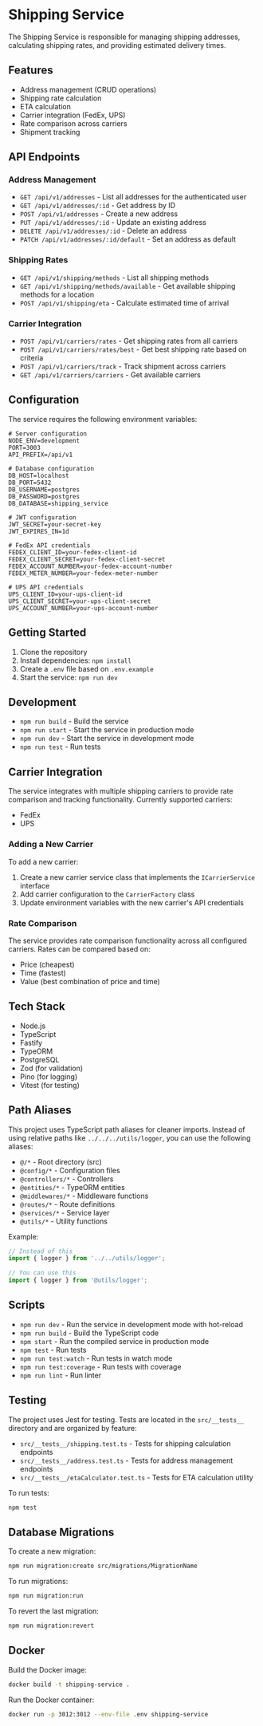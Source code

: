 # Shipping Service

The Shipping Service is responsible for managing shipping addresses, calculating shipping rates, and providing estimated delivery times.

## Features

- Address management (CRUD operations)
- Shipping rate calculation
- ETA calculation
- Carrier integration (FedEx, UPS)
- Rate comparison across carriers
- Shipment tracking

## API Endpoints

### Address Management

- `GET /api/v1/addresses` - List all addresses for the authenticated user
- `GET /api/v1/addresses/:id` - Get address by ID
- `POST /api/v1/addresses` - Create a new address
- `PUT /api/v1/addresses/:id` - Update an existing address
- `DELETE /api/v1/addresses/:id` - Delete an address
- `PATCH /api/v1/addresses/:id/default` - Set an address as default

### Shipping Rates

- `GET /api/v1/shipping/methods` - List all shipping methods
- `GET /api/v1/shipping/methods/available` - Get available shipping methods for a location
- `POST /api/v1/shipping/eta` - Calculate estimated time of arrival

### Carrier Integration

- `POST /api/v1/carriers/rates` - Get shipping rates from all carriers
- `POST /api/v1/carriers/rates/best` - Get best shipping rate based on criteria
- `POST /api/v1/carriers/track` - Track shipment across carriers
- `GET /api/v1/carriers/carriers` - Get available carriers

## Configuration

The service requires the following environment variables:

```
# Server configuration
NODE_ENV=development
PORT=3003
API_PREFIX=/api/v1

# Database configuration
DB_HOST=localhost
DB_PORT=5432
DB_USERNAME=postgres
DB_PASSWORD=postgres
DB_DATABASE=shipping_service

# JWT configuration
JWT_SECRET=your-secret-key
JWT_EXPIRES_IN=1d

# FedEx API credentials
FEDEX_CLIENT_ID=your-fedex-client-id
FEDEX_CLIENT_SECRET=your-fedex-client-secret
FEDEX_ACCOUNT_NUMBER=your-fedex-account-number
FEDEX_METER_NUMBER=your-fedex-meter-number

# UPS API credentials
UPS_CLIENT_ID=your-ups-client-id
UPS_CLIENT_SECRET=your-ups-client-secret
UPS_ACCOUNT_NUMBER=your-ups-account-number
```

## Getting Started

1. Clone the repository
2. Install dependencies: `npm install`
3. Create a `.env` file based on `.env.example`
4. Start the service: `npm run dev`

## Development

- `npm run build` - Build the service
- `npm run start` - Start the service in production mode
- `npm run dev` - Start the service in development mode
- `npm run test` - Run tests

## Carrier Integration

The service integrates with multiple shipping carriers to provide rate comparison and tracking functionality. Currently supported carriers:

- FedEx
- UPS

### Adding a New Carrier

To add a new carrier:

1. Create a new carrier service class that implements the `ICarrierService` interface
2. Add carrier configuration to the `CarrierFactory` class
3. Update environment variables with the new carrier's API credentials

### Rate Comparison

The service provides rate comparison functionality across all configured carriers. Rates can be compared based on:

- Price (cheapest)
- Time (fastest)
- Value (best combination of price and time)

## Tech Stack

- Node.js
- TypeScript
- Fastify
- TypeORM
- PostgreSQL
- Zod (for validation)
- Pino (for logging)
- Vitest (for testing)

## Path Aliases

This project uses TypeScript path aliases for cleaner imports. Instead of using relative paths like `../../../utils/logger`, you can use the following aliases:

- `@/*` - Root directory (src)
- `@config/*` - Configuration files
- `@controllers/*` - Controllers
- `@entities/*` - TypeORM entities
- `@middlewares/*` - Middleware functions
- `@routes/*` - Route definitions
- `@services/*` - Service layer
- `@utils/*` - Utility functions

Example:
```typescript
// Instead of this
import { logger } from '../../utils/logger';

// You can use this
import { logger } from '@utils/logger';
```

## Scripts

- `npm run dev` - Run the service in development mode with hot-reload
- `npm run build` - Build the TypeScript code
- `npm start` - Run the compiled service in production mode
- `npm test` - Run tests
- `npm run test:watch` - Run tests in watch mode
- `npm run test:coverage` - Run tests with coverage
- `npm run lint` - Run linter

## Testing

The project uses Jest for testing. Tests are located in the `src/__tests__` directory and are organized by feature:

- `src/__tests__/shipping.test.ts` - Tests for shipping calculation endpoints
- `src/__tests__/address.test.ts` - Tests for address management endpoints
- `src/__tests__/etaCalculator.test.ts` - Tests for ETA calculation utility

To run tests:

```bash
npm test
```

## Database Migrations

To create a new migration:
```bash
npm run migration:create src/migrations/MigrationName
```

To run migrations:
```bash
npm run migration:run
```

To revert the last migration:
```bash
npm run migration:revert
```

## Docker

Build the Docker image:
```bash
docker build -t shipping-service .
```

Run the Docker container:
```bash
docker run -p 3012:3012 --env-file .env shipping-service
``` 